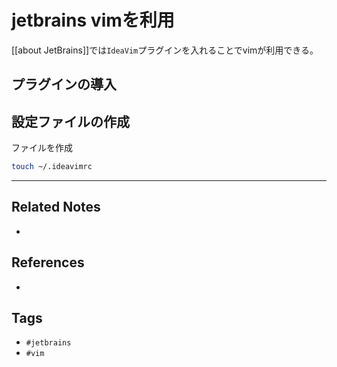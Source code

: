 # jetbrains vimを利用
[[about JetBrains]]では`IdeaVim`プラグインを入れることでvimが利用できる。

## プラグインの導入

##  設定ファイルの作成
ファイルを作成
```sh
touch ~/.ideavimrc  
```

---
## Related Notes
- 

## References
- 

## Tags
- `#jetbrains` 
- `#vim` 